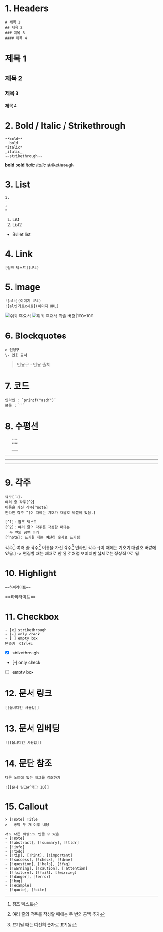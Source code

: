 # 1. Headers
```
# 제목 1
## 제목 2
### 제목 3
#### 제목 4
```
# 제목 1
## 제목 2
### 제목 3
#### 제목 4
# 2. Bold / Italic / Strikethrough
```
**bold**
__bold__
*italic*
_italic_
~~strikethrough~~
```
**bold**
__bold__
*italic*
_italic_
~~strikethrough~~
# 3. List
```
1.
-
+
*
```
1. List
2. List2
- Bullet list
# 4. Link
```
[링크 텍스트](URL)
```
# 5. Image
```
![alt](이미지 URL)
![alt|가로x세로](이미지 URL)
```
![위키 흑요석](https://upload.wikimedia.org/wikipedia/commons/thumb/8/8c/ObsidianOregon.jpg/360px-ObsidianOregon.jpg)
![위키 흑요석 작은 버전|100x100](https://upload.wikimedia.org/wikipedia/commons/thumb/8/8c/ObsidianOregon.jpg/360px-ObsidianOregon.jpg)
# 6. Blockquotes
```
> 인용구
\- 인용 출처   
```
> 인용구
\- 인용 출처
# 7. 코드
```
인라인 : `printf("asdf")`
블록 : ```
```
# 8. 수평선
```
   ---
   ***
   ___
```
---
***
___
# 9. 각주
```
각주[^1].
여러 줄 각주[^2]
이름을 가진 각주[^note]
인라인 각주 ^[이 때에는 기호가 대괄호 바깥에 있음.]

[^1]: 참조 텍스트
[^2]: 여러 줄의 각주를 작성할 때에는
  두 번의 공백 추가
[^note]: 표기될 때는 여전히 숫자로 표기됨
```
각주[^1].
여러 줄 각주[^2]
이름을 가진 각주[^note]
인라인 각주 ^[이 때에는 기호가 대괄호 바깥에 있음.] -> 편집할 때는 제대로 안 된 것처럼 보이지만 실제로는 정상적으로 됨

[^1]: 참조 텍스트
[^2]: 여러 줄의 각주를 작성할 때에는
	두 번의 공백 추가
[^note]: 표기될 때는 여전히 숫자로 표기됨
# 10. Highlight
```
==하이라이트==
```
==하이라이트==

# 11. Checkbox
```
- [x] strikethrough
- [-] only check
- [ ] empty box
단축키: Ctrl+L
```
- [x] strikethrough
- [-] only check
- [ ] empty box
# 12. 문서 링크
```
[[옵시디언 사용법]]
```
# 13. 문서 임베딩
```
![[옵시디언 사용법]]
```
# 14. 문단 참조
    다른 노트에 있는 태그를 참조하기
```
![[문서 링크#^태그 ID]]
```
# 15. Callout
```
> [!note] Title
>   공백 두 개 이후 내용

서로 다른 색상으로 만들 수 있음
- [!note]
- [!abstract], [!summary], [!tldr]
- [!info]
- [!todo]
- [!tip], [!hint], [!important]
- [!success], [!check], [!done]
- [!question], [!help], [!faq]
- [!warning], [!caution], [!attention]
- [!failure], [!fail], [!missing]
- [!danger], [!error]
- [!bug]
- [!example]
- [!quote], [!cite]

```
